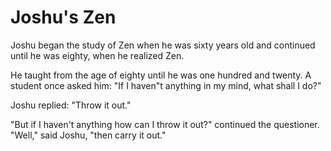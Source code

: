 # Joshu's Zen

Joshu began the study of Zen when he was sixty years old and continued until he was eighty, when he realized Zen.

He taught from the age of eighty until he was one hundred and twenty. A student once asked him: "If I haven"t anything in my mind, what shall I do?"

Joshu replied: "Throw it out."

"But if I haven't anything how can I throw it out?" continued the questioner. "Well," said Joshu, "then carry it out."
